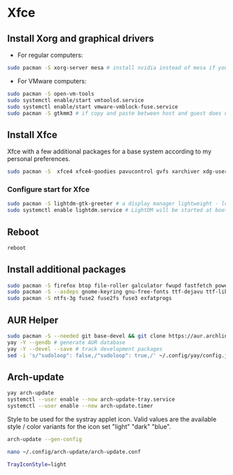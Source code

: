 # Xfce

## Install Xorg and graphical drivers

- For regular computers:

```bash
sudo pacman -S xorg-server mesa # install nvidia instead of mesa if you have an Nvidia GPU.
```

- For VMware computers:

```bash
sudo pacman -S open-vm-tools
sudo systemctl enable/start vmtoolsd.service
sudo systemctl enable/start vmware-vmblock-fuse.service
sudo pacman -S gtkmm3 # if copy and paste between host and guest does not work properly.
```

## Install Xfce

Xfce with a few additional packages for a base system according to my personal preferences.

```bash
sudo pacman -S  xfce4 xfce4-goodies pavucontrol gvfs xarchiver xdg-user-dirs xdg-utils polkit-gnome jack2 pipewire pipewire-audio pipewire-pulse openssh
 ```

### Configure start for Xfce

```bash
sudo pacman -S lightdm-gtk-greeter # a display manager lightweight - low memory usage and high performance.
sudo systemctl enable lightdm.service # LightDM will be started at boot.
```

## Reboot

```bash
reboot
```
## Install additional packages

```bash
sudo pacman -S firefox btop file-roller galculator fwupd fastfetch power-profiles-daemon p7zip unrar gspell xdg-desktop-portal-gtk
sudo pacman -S --asdeps gnome-keyring gnu-free-fonts ttf-dejavu ttf-liberation ttf-nerd-fonts-symbols noto-fonts-emoji adobe-source-code-pro-fonts # Optional dependencies I need for the above packages
sudo pacman -S ntfs-3g fuse2 fuse2fs fuse3 exfatprogs
```

## AUR Helper

```bash
sudo pacman -S --needed git base-devel && git clone https://aur.archlinux.org/yay.git && cd yay && makepkg -si
yay -Y --gendb # generate AUR database
yay -Y --devel --save # track development packages
sed -i 's/"sudoloop": false,/"sudoloop": true,/' ~/.config/yay/config.json  # prevents multiple password prompts
```

## Arch-update

```bash
yay arch-update
systemctl --user enable --now arch-update-tray.service
systemctl --user enable --now arch-update.timer
```

Style to be used for the systray applet icon. Valid values are the available style / color variants for the icon set
"light" "dark" "blue".

```bash
arch-update --gen-config
```
```bash
nano ~/.config/arch-update/arch-update.conf
```
```bash
TrayIconStyle=light
```
